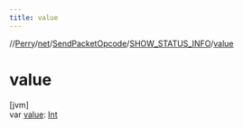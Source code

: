 ```yaml
---
title: value
---
```

//[Perry](../../../../index.html)/[net](../../index.html)/[SendPacketOpcode](../index.html)/[SHOW_STATUS_INFO](index.html)/[value](value.html)



# value



[jvm]\
var [value](value.html): [Int](https://kotlinlang.org/api/latest/jvm/stdlib/kotlin/-int/index.html)




